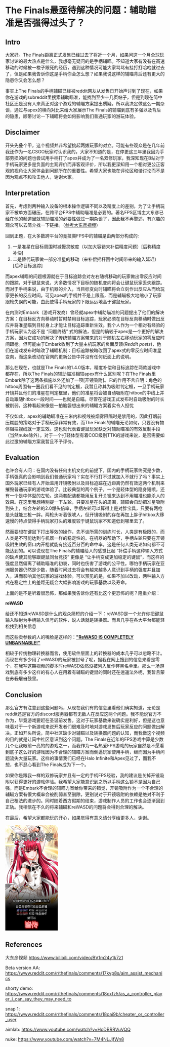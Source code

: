 # The Finals最亟待解决的问题：辅助瞄准是否强得过头了？

## Intro

大家好。The Finals距离正式发售已经过去了将近一个月，如果问这一个月全球玩家讨论的最大热点是什么，我想毫无疑问的是手柄辅瞄。不知道大家有没有在高速移动的时候被一梭子跟死的经历，遇到这种情况可能大家骂骂有挂打打哈哈就过去了，但是如果我告诉你这是手柄你会怎么想？如果我说这样的辅瞄背后还有更大的隐患你又会怎么想？

事实上The Finals的手柄辅瞄已经被reddit网友从发售日开始声讨到了现在，如果你在游戏的subreddit里搜索辅助瞄准，能找到至少十几页帖子，但是到现在简中社区还是没有人来真正对这个游戏的辅瞄方案提出质疑。所以我决定做这么一期杂谈，通过与apex的横向对比来给大家展示The Finals的辅瞄到底有多强以及背后的隐患，顺带讨论一下辅瞄将会如何影响我们普通玩家的游玩体验。

## Disclaimer

开头先叠个甲，这个视频并非希望挑起两拨玩家的对立。可能有些观众是在几年前我还作为一名CSGO玩家时认识我的，大家不知道的是，在停更这三年里我因为手部劳损的问题也尝试用手柄打了apex并成为了一名双修玩家，我深知现在B站对于手柄玩家更多是负面的主观评价而非客观评价，所以我更深知用一个相对更公正客观的视角让大家体会到问题所在的重要性。希望大家也能在评论区和谐讨论而不是因为观点不和攻击他人，谢谢大家。

## Interpretation

首先，考虑到两种输入设备的根本操作逻辑不同以及精度上的差别，为了让手柄玩家不被单方面碾压，在跨平台FPS中辅助瞄准是必要的。著名FPS区博主大东彦已经在他的频道里就辅助瞄准的必要性做过一期杂谈了，因此我不再赘述，有兴趣的观众可以去简介找一下链接。（[参考大东彦视频](https://www.bilibili.com/video/BV1m24y1k7z1)）

回到正题，在大多数跨平台的竞技类FPS中的辅瞄是由两部分构成的:

1. 一是准星在目标周围时减慢灵敏度（以加大容错来补偿精度问题）[后称精度补偿]
2. 二是替代玩家做一部分准星的移动（来补偿摇杆回中时间带来的输入延迟）[后称目标追踪]

而apex辅瞄的问题根源就在于目标追踪会对左右随机移动的玩家做出零反应时间的跟踪，对于键鼠来说，大多数情况下目标的随机变向将会让键鼠玩家丢失跟踪。而对于手柄来说，由于机器的介入，当目标变向时辅瞄将会立刻作出反应从而给玩家更长的反应时间。可见apex的手柄并不是上限高，而是辅瞄极大地缩小了玩家跟枪失误的可能，由此使得手柄玩家的下限远远地高于键鼠玩家。

在内测时Embark（游戏开发商）曾经就apex中辅助瞄准的问题提出了他们的解决方案：在目标反方向移动时暂时禁用目标追踪，玩家必须在目标反向移动时做出反应并将准星瞄到目标身上才能让目标追踪重新生效。我个人作为一个相对有经验的手柄玩家认为这不是 “问题终结” 式的解法，但是的确较于apex是一个更好的解决方案，因为它成功的解决了传统辅瞄方案带来的对于随机左右移动玩家的零反应时间跟枪。但可能由于Embark收到了大量主机玩家的负面反馈(*Reddit posts*)，他们在游戏发布时暗改了辅瞄机制：目标追踪被暗改回了apex式的零反应时间准星变向，而这条改动在官网的更新公告中并没有任何纸面上的说明。

那么在现在，也就是The Finals的1.4.0版本，精度补偿和目标追踪在两款游戏中都存在，所以The Finals的辅助瞄准相较apex有什么区别呢？在The Finals里Embark除了这两条措施以外还加了一项[开镜吸附]。它的作用不言自明：角色的hitbox周围有一圈我们看不见的判定框，我暂且称其为吸附判定框，一旦手柄玩家开镜并且他们的准星在判定框里，他们的准星将会被自动吸附在hitbox的中线上并自动跟随hitbox一段时间——也就是自瞄。尽管在游戏正式发布时自动吸附的时长被削弱，这种看起来像是一拍脑袋想出来的辅瞄方案着实令人担忧

不仅如此，apex的辅助瞄准在三米内和视线被烟雾阻隔时是禁用的，因此打烟前压糊脸的策略对于手柄玩家非常有效，而The Finals的辅瞄无论如何，只要没有物体阻拦视线就一定生效。这也就代表着键鼠玩家缺乏对辅助瞄准的有效反制手段（当然nuke除外）。对于一个打轻体型有着COD级别TTK的游戏来说，是否需要如此过激的辅瞄方案我暂且不予评价。

## Evaluation

也许会有人问：在国内没有任何主机文化的前提下，国内的手柄玩家终究是少数，手柄强真的会影响到我们普通玩家吗？实在不行打不过就加入不就行了吗？事实上国外玩家已经有人开始滥用开镜吸附以及目标追踪在近距离仍然有效这两个机制来摧毁普通玩家的游戏体验了。比较典型的两个例子，一个是轻体型的隐身短喷，还有一个是中体型的左轮。这两套配装都能用反复开关镜来达到不用瞄准也能杀人的效果。在这里我想特别提一下左轮，只要准星在头的周围，辅瞄会自动把准星吸附到头上，结合左轮的2.0爆头倍率，手柄左轮可以算得上是对胖宝具，只要有两枪是头就能三枪一胖。两枪头听着很唬人，但开镜吸附的存在再加上胖子hitbox大移速慢的特点使得手柄玩家打头的难度较于键鼠玩家不知道低到哪里去了。

然而要想在键鼠下打出等效的操作，先不谈所需的训练时长，人类是有极限的，而人类是不可能达到与机器一样的稳定性的。在机器的帮助下，手柄左轮只要在开镜吸附生效的窗口内开枪就能有接近百分百的命中率，这是任何人类无论如何都不可能达到的。可以说现在The Finals的辅瞄给人的感觉比起 “补偿手柄这种输入方式的缺点使其能够跟键鼠同台竞技” 更像是 “让手柄变成更加稳定的键鼠”，而这样的强度显然偏离了辅助瞄准的初衷，同时也伤害了游戏的公平性。哪怕手柄玩家在亚洲服务器仍然是少数，随着时间过去将会有越来越多人意识到手柄的强度并且加入，进而影响其他玩家的游戏体验。可以预见的是，如果不加以改动，两种输入方式在稳定性上的差距无疑会大幅影响游戏的玩家基数以及寿命。

上面的是不是听着很恐怖，那如果我告诉你还有比这个更恐怖的呢？隆重介绍：

**reWASD**

给还不知道reWASD是什么的观众简短的介绍一下：reWASD是一个允许你把键鼠输入映射为手柄输入信号的软件，说人话就是转换器。而且几乎在各大平台都能轻松找到相关信息

而这些卖参数的人的嘴脸是这样的：**["ReWASD IS COMPLETELY UNBANNABLE!"](https://www.youtube.com/watch?v=oZfSJFkoaVA)**

相较于传统物理转换器而言，使用软件层面上的转换器的成本几乎可以忽略不计。而现在有多少用了reWASD的玩家被封号了呢，据我在网上搜到的信息来看是零个，在我写这期视频的脚本时reWASD依然没被列入反作弊黑名单里。那么一场游戏到底有多少这样的有心人在用着有辅瞄的键鼠的同时还在逍遥法外呢，我暂且蒙在~~苏我屠自~~鼓里。

## Conclusion

那么官方有注意到这些问题吗，从现在我们有的信息里看他们确实知道，无论是reddit还是官方的discord服务器都有无数人在反应这两个问题。我不能说官方不作为，毕竟游戏要赶在圣诞前发售。这对于玩家基数来说确实是利好，但是这也意味着对于一个新游戏来说开发者们很难及时地对游戏发售后玩家反应的问题做出解决。正如开头所说，简中社区缺少对辅瞄以及转换器问题的认知，而我做这个视频的目的就是让简中社区意识到这个问题。The Finals在近年的FPS游戏中算是少数几个让我眼前一亮的的游戏之一，而我作为一名热爱FPS游戏的玩家自然是不愿看到底子这么好的游戏因为不合理的辅瞄方案而倒逼玩家使用手柄，继而因为手柄问题流失大量玩家。这样的事情我们已经在Halo Infinite和Apex见过了，而我不想，也不忍心看到The Finals成为下一个。

如果你是跟我一样的双修玩家并且有一定的手柄FPS经验，我的建议是关掉开镜吸附以获得更好的游戏体验。我希望大家能意识到之所以手柄这么锁不是因为自己强，而是Embark不合理的辅瞄方案给你带来的错觉，开镜吸附作为一个不合理的辅瞄方案有很大概率会被削弱甚至删除，更别说对于开镜吸附的依赖是绝对不利于自己枪法的进步的。同时随着西方假期的结束，游戏制作人员的工作也会逐渐回到正轨。我相信在不久的将来辅瞄和reWASD的问题将会得到合理的解决。

在最后，希望大家都能玩的开心，如果觉得有意义请分享给更多人，谢谢。

<img src="https://github.com/DecafFlatWhite/Bilibili_works/blob/main/TheFinals_AimAssist/%E8%AE%A4%E5%90%8C%E8%AF%B7%E5%88%86%E4%BA%AB.png"  width="33%" height="33%">

## References

大东彦视频 https://www.bilibili.com/video/BV1m24y1k7z1

Beta version AA: https://www.reddit.com/r/thefinals/comments/17kvp8s/aim_assist_mechanics

shorty demo: https://www.reddit.com/r/thefinals/comments/18oxfz5/as_a_controller_player_i_can_say_they_may_need_to

snap 1: https://www.reddit.com/r/thefinals/comments/18oai9b/cheater_or_controller_user

aimlab: https://www.youtube.com/watch?v=HoDBRRVuVQQ

nuke: https://www.youtube.com/watch?v=7M4NLJjfWn8

